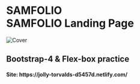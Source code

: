 <h1><strong>SAMFOLIO</strong> <br>SAMFOLIO Landing Page</h1>

<p>
	<img src="https://i.ibb.co/cDnp2pz/68747470733a2f2f692e6962622e636f2f46576a6363326e2f333435362e706e67.png" alt="Cover">
</p>

<h2>Bootstrap-4 & Flex-box practice</h2>


<h4>Site: https://jolly-torvalds-d5457d.netlify.com/</h4>
